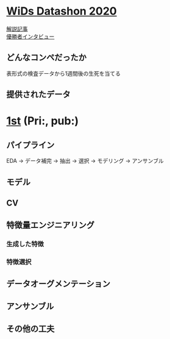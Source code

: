 # [WiDs Datashon 2020](https://www.kaggle.com/c/widsdatathon2020)

[解説記事](https://upura.hatenablog.com/entry/2020/02/29/134230)  
[優勝者インタビュー](https://medium.com/kaggle-blog/the-3-ingredients-to-our-success-winners-dish-on-their-solution-to-googles-quest-q-a-labeling-c1a63014b88)

## どんなコンペだったか  

表形式の検査データから1週間後の生死を当てる

## 提供されたデータ

# [1st]() (Pri:, pub:)

## パイプライン

EDA -> データ補完 -> 抽出 -> 選択 -> モデリング -> アンサンブル

## モデル

## CV

## 特徴量エンジニアリング
### 生成した特徴
### 特徴選択

## データオーグメンテーション

## アンサンブル

## その他の工夫  